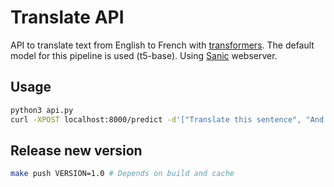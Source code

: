 # Translate API

API to translate text from English to French with [transformers](https://huggingface.co/transformers/).
The default model for this pipeline is used (t5-base).
Using [Sanic](https://sanicframework.org/en/guide/) webserver.

## Usage

```bash
python3 api.py
curl -XPOST localhost:8000/predict -d'["Translate this sentence", "And another one"]'
```

## Release new version

```bash
make push VERSION=1.0 # Depends on build and cache
```